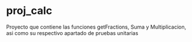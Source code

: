 # proj_calc
Proyecto que contiene las funciones getFractions, Suma y Multiplicacion, asi como su respectivo apartado de pruebas unitarias
